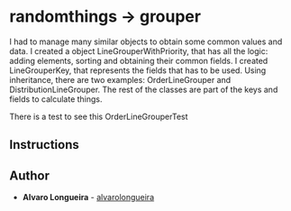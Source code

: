 # randomthings -> grouper

I had to manage many similar objects to obtain some common values and data.
I created a object LineGrouperWithPriority, that has all the logic: adding elements, sorting and obtaining their common fields.
I created LineGrouperKey, that represents the fields that has to be used.
Using inheritance, there are two examples: OrderLineGrouper and DistributionLineGrouper.
The rest of the classes are part of the keys and fields to calculate things.

There is a test to see this OrderLineGrouperTest

## Instructions

## Author
* **Alvaro Longueira** - [alvarolongueira](https://github.com/alvarolongueira)


